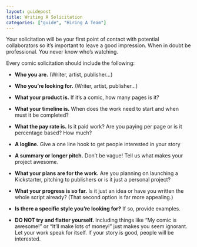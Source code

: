 ```yaml
---
layout: guidepost
title: Writing A Solicitation
categories: ["guide", "Hiring A Team"]
---
```


Your solicitation will be your first point of contact with potential collaborators so it’s important to leave a good impression. When in doubt be professional. You never know who’s watching.

Every comic solicitation should include the following:

- **Who you are.** (Writer, artist, publisher…)

- **Who you’re looking for.** (Writer, artist, publisher…)

- **What your product is.** If it’s a comic, how many pages is it?

- **What your timeline is.** When does the work need to start and when must it be completed?

- **What the pay rate is.** Is it paid work? Are you paying per page or is it percentage based? How much? 

- **A logline.** Give a one line hook to get people interested in your story

- **A summary or longer pitch.** Don’t be vague! Tell us what makes your project awesome.

- **What your plans are for the work.** Are you planning on launching a Kickstarter, pitching to publishers or is it just a personal project?

- **What your progress is so far.** Is it just an idea or have you written the whole script already? (That second option is far more appealing.)

- **Is there a specific style you’re looking for?** If so, provide examples.

- **DO NOT try and flatter yourself.** Including things like “My comic is awesome!” or “It’ll make lots of money!” just makes you seem ignorant. Let your work speak for itself. If your story is good, people will be interested.